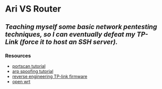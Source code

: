 # Ari VS Router
## <i>Teaching myself some basic network pentesting techniques, so I can eventually defeat my TP-Link (force it to host an SSH server).</i>

### Resources
* [portscan tutorial](https://stackoverflow.com/questions/7541056/pinging-an-ip-range-with-scapy)
* [arp spoofing tutorial](https://www.geeksforgeeks.org/python-how-to-create-an-arp-spoofer-using-scapy/)
* [reverse engineering TP-link firmware](https://thunderysteak.github.io/tl-wa901nd-basic-re)
* [open wrt](https://openwrt.org/)
